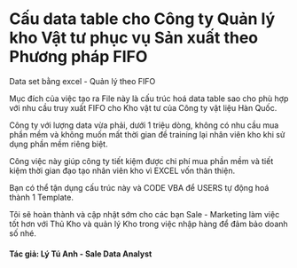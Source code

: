 # Cấu data table cho Công ty Quản lý kho Vật tư phục vụ Sản xuất theo Phương pháp FIFO

Data set bằng excel - Quản lý theo FIFO

Mục đích của việc tạo ra File này là cấu trúc hoá data table sao cho phù hợp với nhu cầu truy xuất FIFO cho Kho vật tư của Công ty vật liệu Hàn Quốc.

Công ty với lượng data vừa phải, dưới 1 triệu dòng, không có nhu cầu mua phần mềm và không muốn mất thời gian đề training lại nhân viên kho khi sử dụng phần mềm riêng biệt.

Công việc này giúp công ty tiết kiệm được chi phí mua phần mềm và tiết kiệm thời gian đạo tạo nhân viên kho vì EXCEL vốn thân thiện.

Bạn có thể tận dụng cấu trúc này và CODE VBA để USERS tự động hoá thành 1 Template.

Tôi sẽ hoàn thành và cập nhật sớm cho các bạn Sale - Marketing làm việc tốt hơn với Thủ Kho và quản lý Kho trong việc nhập hàng để đảm bảo doanh số nhé.

#### Tác giả: Lý Tú Anh - Sale Data Analyst
